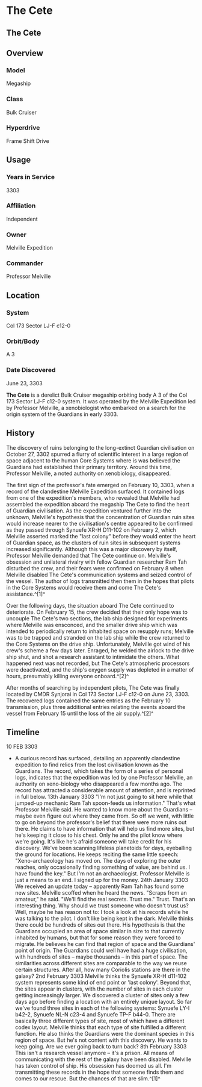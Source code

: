 # The Cete
## The Cete

		

## Overview

### Model

Megaship

### Class

Bulk Cruiser

### Hyperdrive

Frame Shift Drive

## Usage

### Years in Service

3303

### Affiliation

Independent

### Owner

Melville Expedition

### Commander

Professor Melville

## Location

### System

Col 173 Sector LJ-F c12-0

### Orbit/Body

A 3

### Date Discovered

June 23, 3303

**The Cete** is a derelict Bulk Cruiser megaship orbiting body A 3 of the Col 173 Sector LJ-F c12-0 system. It was operated by the Melville Expedition led by Professor Melville, a xenobiologist who embarked on a search for the origin system of the Guardians in early 3303.

## History

The discovery of ruins belonging to the long-extinct Guardian civilisation on October 27, 3302 spurred a flurry of scientific interest in a large region of space adjacent to the human Core Systems where is was believed the Guardians had established their primary territory. Around this time, Professor Melville, a noted authority on xenobiology, disappeared.

The first sign of the professor's fate emerged on February 10, 3303, when a record of the clandestine Melville Expedition surfaced. It contained logs from one of the expedition's members, who revealed that Melville had assembled the expedition aboard the megaship The Cete to find the heart of Guardian civilisation. As the expedition ventured further into the unknown, Melville's hypothesis that the concentration of Guardian ruin sites would increase nearer to the civilisation's centre appeared to be confirmed as they passed through Synuefe XR-H D11-102 on February 2, which Melville asserted marked the "last colony" before they would enter the heart of Guardian space, as the clusters of ruin sites in subsequent systems increased significantly. Although this was a major discovery by itself, Professor Melville demanded that The Cete continue on. Melville's obsession and unilateral rivalry with fellow Guardian researcher Ram Tah disturbed the crew, and their fears were confirmed on February 8 when Melville disabled The Cete's communication systems and seized control of the vessel. The author of logs transmitted then them in the hopes that pilots in the Core Systems would receive them and come The Cete's assistance.^[1]^

Over the following days, the situation aboard The Cete continued to deteriorate. On February 15, the crew decided that their only hope was to uncouple The Cete's two sections, the lab ship designed for experiments where Melville was ensconced, and the smaller drive ship which was intended to periodically return to inhabited space on resupply runs; Melville was to be trapped and stranded on the lab ship while the crew returned to the Core Systems on the drive ship. Unfortunately, Melville got wind of his crew's scheme a few days later. Enraged, he welded the airlock to the drive ship shut, and shot a research assistant to intimidate the others. What happened next was not recorded, but The Cete's atmospheric processors were deactivated, and the ship's oxygen supply was depleted in a matter of hours, presumably killing everyone onboard.^[2]^

After months of searching by independent pilots, The Cete was finally located by CMDR Synjorai in Col 173 Sector LJ-F c12-0 on June 23, 3303. The recovered logs contained the same entries as the February 10 transmission, plus three additional entries relating the events aboard the vessel from February 15 until the loss of the air supply.^[2]^

## Timeline

10 FEB 3303

- A curious record has surfaced, detailing an apparently clandestine expedition to find relics from the lost civilisation known as the Guardians. The record, which takes the form of a series of personal logs, indicates that the expedition was led by one Professor Melville, an authority on xeno-biology who disappeared a few months ago. The record has attracted a considerable amount of attention, and is reprinted in full below.
13th January 3303
"I'm not just going to sit here while that jumped-up mechanic Ram Tah spoon-feeds us information." That's what Professor Melville said. He wanted to know more about the Guardians – maybe even figure out where they came from. So off we went, with little to go on beyond the professor's belief that there were more ruins out there. He claims to have information that will help us find more sites, but he's keeping it close to his chest. Only he and the pilot know where we're going. It's like he's afraid someone will take credit for his discovery. We've been scanning lifeless planetoids for days, eyeballing the ground for locations. He keeps reciting the same little speech: "Xeno-archaeology has moved on. The days of exploring the outer reaches, only occasionally finding something of value, are behind us. I have found the key." But I'm not an archaeologist. Professor Melville is just a means to an end. I signed up for the money.
24th January 3303
We received an update today – apparently Ram Tah has found some new sites. Melville scoffed when he heard the news. "Scraps from an amateur," he said. "We'll find the real secrets. Trust me." Trust. That's an interesting thing. Why should we trust someone who doesn't trust us? Well, maybe he has reason not to: I took a look at his records while he was talking to the pilot. I don't like being kept in the dark. Melville thinks there could be hundreds of sites out there. His hypothesis is that the Guardians occupied an area of space similar in size to that currently inhabited by humans, but that for some reason they were forced to migrate. He believes he can find that region of space and the Guardians' point of origin. The Guardians could well have had a huge civilisation, with hundreds of sites – maybe thousands – in this part of space. The similarities across different sites are comparable to the way we reuse certain structures. After all, how many Coriolis stations are there in the galaxy?
2nd February 3303
Melville thinks the Synuefe XR-H d11-102 system represents some kind of end point or 'last colony'. Beyond that, the sites appear in clusters, with the number of sites in each cluster getting increasingly larger. We discovered a cluster of sites only a few days ago before finding a location with an entirely unique layout. So far we've found three sites in each of the following systems: Synuefe LY-I b42-2, Synuefe NL-N c23-4 and Synuefe TP-F b44-0. There are basically three different types of site, most of which have a different codex layout. Melville thinks that each type of site fulfilled a different function. He also thinks the Guardians were the dominant species in this region of space. But he's not content with this discovery. He wants to keep going. Are we ever going back to turn back?
8th February 3303
This isn't a research vessel anymore – it's a prison. All means of communicating with the rest of the galaxy have been disabled. Melville has taken control of ship. His obsession has doomed us all. I'm transmitting these records in the hope that someone finds them and comes to our rescue. But the chances of that are slim.^[1]^